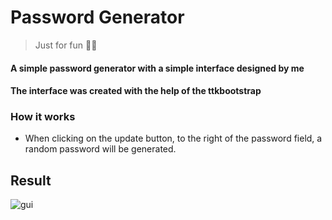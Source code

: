 <h1>Password Generator</h1>

> Just for fun 🧑‍🎓

#### A simple password generator with a simple interface designed by me
#### The interface was created with the help of the ttkbootstrap 

### How it works
+ When clicking on the update button, to the right of the password field, a random password will be generated.


## Result
![gui](https://user-images.githubusercontent.com/72349836/220164938-e6186aea-c0ea-44c1-b1a9-86ab592b410c.png)
